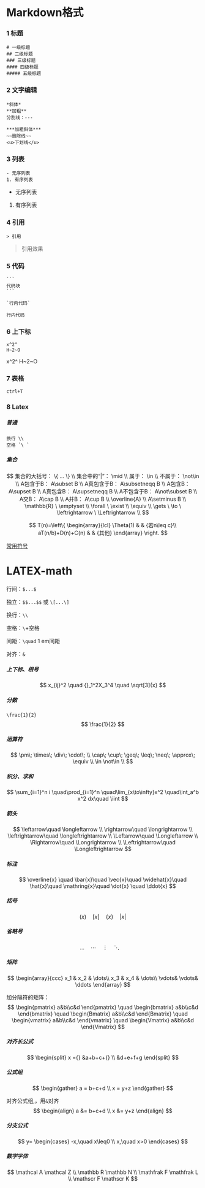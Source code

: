 # Markdown格式

### 1 标题

```
# 一级标题
## 二级标题
### 三级标题
#### 四级标题
##### 五级标题
```

### 2 文字编辑

```
*斜体*
**加粗**
分割线：---

***加粗斜体***
~~删除线~~
<u>下划线</u>
```

### 3 列表

```
- 无序列表
1. 有序列表
```

- 无序列表

1. 有序列表

### 4 引用

```
> 引用
```

> 引用效果

### 5 代码

```
​```
代码块
​```

`行内代码`
```

`行内代码`

### 6 上下标

```
x^2^
H~2~O
```

x^2^
H~2~O

### 7 表格

```
ctrl+T
```

### 8 Latex

[一份其实很短的 LaTeX 入门文档]: https://liam.page/2014/09/08/latex-introduction/

##### 普通

```
换行 \\
空格 `\ `

```

##### 集合

$$
集合的大括号：                  \{ ...   \} \\
集合中的“|”：                \mid \\
属于：                    \in \\
不属于：                    \not\in \\
A包含于B：                A\subset B \\
A真包含于B：                A\subsetneqq B \\
A包含B：                    A\supset B \\
A真包含B：                A\supsetneqq B \\
A不包含于B：                A\not\subset B \\
A交B：                    A\cap B \\
A并B：                    A\cup B \\
\overline{A} \\
A\setminus B \\
\mathbb{R} \ \emptyset \\
\forall \ \exist \\
\equiv \\
\gets \ \to \  \leftrightarrow \ \Leftrightarrow \\
$$

$$
T(n)=\left\{
\begin{array}{lcl}
\Theta(1) & & {若n\leq c}\\
aT(n/b)+D(n)+C(n) & & {其他}
\end{array} \right.
$$

[常用符号](http://www.mohu.org/info/symbols/symbols.htm)



# LATEX-math

行间：`$...$`

独立：`$$...$$` 或 `\[...\]`



换行：`\\`

空格：`\`+空格

间距：`\quad`	1 em间距

对齐：`&`



##### 上下标、根号

$$
x_{ij}^2	\quad
{}_1^2X_3^4	\quad
\sqrt[3]{x}
$$

##### 分数

`\frac{1}{2}`
$$
\frac{1}{2}
$$

##### 运算符

$$
\pm\; 	\times\; 	\div\; 	\cdot\; \\
\cap\; 	\cup\;
\geq\; 	\leq\;
\neq\;	\approx\; \equiv \\
\in \not\in \\
$$

##### 积分、求和

$$
\sum_{i=1}^n i
\quad\prod_{i=1}^n
\quad\lim_{x\to\infty}x^2
\quad\int_a^b x^2 dx\quad	\iint
$$

##### 箭头

$$
\leftarrow\quad \longleftarrow	\\
\rightarrow\quad \longrightarrow	\\
\leftrightarrow\quad \longleftrightarrow	\\
\Leftarrow\quad \Longleftarrow	\\
\Rightarrow\quad \Longrightarrow	\\
\Leftrightarrow\quad \Longleftrightarrow
$$

##### 标注

$$
\overline{x} \quad
\bar{x}\quad 
\vec{x}\quad
\widehat{x}\quad
\hat{x}\quad
\mathring{x}\quad
\dot{x} \quad
\ddot{x}
$$

##### 括号

$$
(x)\quad	[x]\quad	\{x\} \quad
\lvert x \rvert
$$

##### 省略号

$$
\dots\quad \cdots\quad
\vdots\quad
\ddots\quad
$$

##### 矩阵

$$
\begin{array}{ccc}
x_1 & x_2 & \dots\\
x_3 & x_4 & \dots\\
\vdots& \vdots& \ddots
\end{array}
$$

加分隔符的矩阵：
$$
\begin{pmatrix} a&b\\c&d \end{pmatrix} \quad
\begin{bmatrix} a&b\\c&d \end{bmatrix} \quad
\begin{Bmatrix} a&b\\c&d \end{Bmatrix} \quad
\begin{vmatrix} a&b\\c&d \end{vmatrix} \quad
\begin{Vmatrix} a&b\\c&d \end{Vmatrix}
$$

##### 对齐长公式

$$
\begin{split}
x ={} &a+b+c+{} \\
&d+e+f+g
\end{split}
$$

##### 公式组

$$
\begin{gather}
a = b+c+d \\
x = y+z
\end{gather}
$$

对齐公式组,，用`&`对齐
$$
\begin{align}
a &= b+c+d \\
x &= y+z
\end{align}
$$

##### 分支公式

$$
y=
\begin{cases}
-x,\quad x\leq0 \\
x,\quad x>0
\end{cases}
$$

##### 数学字体

$$
\mathcal A	\mathcal Z	\\
\mathbb R	\mathbb N	\\
\mathfrak F	\mathfrak L	\\
\mathscr F	\mathscr K
$$

